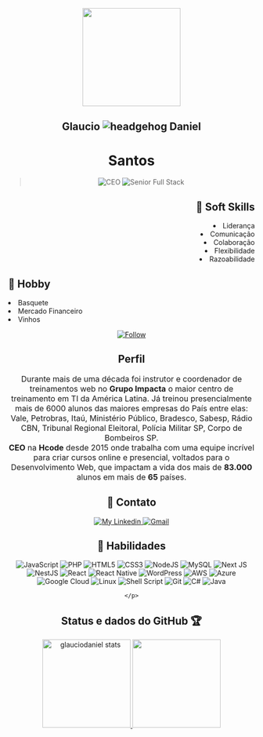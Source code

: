 <div align="center">
  <img align="center" src="https://user-images.githubusercontent.com/85960784/122116051-83ffd900-cdfb-11eb-969f-b419d5ddf521.png" style="width:200px; height:200px; border: 50px; max-width:100%;">
  <h2>Glaucio <img alt="headgehog" src="https://user-images.githubusercontent.com/61317250/118311580-7ab2e200-b4c6-11eb-98f5-0495e8e5a7cc.gif"> Daniel</h2>
  <h1> Santos</h1>
<blockquote><img alt="CEO" src="https://img.shields.io/badge/-CEO%20em%20Hcode-6633cc?style=flat-square&amp;logoColor=white&amp;color=555555"> <img alt="Senior Full Stack" src="https://img.shields.io/badge/-Senior%20Full%20Stack-6633cc?style=flat-square&amp;logo=Polymer-Project&amp;logoColor=white&amp;color=555555"></blockquote>
  
<div align="right">
  <h2>🎯 Soft Skills</h2>
    <li>Liderança</li>
    <li>Comunicação</li>
    <li>Colaboração</li>
    <li>Flexibilidade</li>
    <li>Razoabilidade</li>
</div>
 <div align="left">
  <h2>🏀 Hobby</h2>
    <li>Basquete</li>
    <li>Mercado Financeiro</li>
    <li>Vinhos</li>
</div>
</div>
<p align="center">
    <div align="center">
        <a href="https://github.com/glauciodaniel?tab=followers">
            <img align="center" alt="Follow" src="https://img.shields.io/github/followers/glauciodaniel?style=flat-square&amp;logo=github&amp;label=Followers&amp;color=9e7d57">
        </a>
    </div>
</p>

<div align="center">
    <h2>Perfil</h2>
    <p style="font-size: 16px;">
    Durante mais de uma década foi instrutor e coordenador de treinamentos web no <b>Grupo Impacta</b> o maior centro de treinamento em TI da América Latina. Já treinou presencialmente mais de 6000 alunos das maiores empresas do País entre elas: Vale, Petrobras, Itaú, Ministério Público, Bradesco, Sabesp, Rádio CBN, Tribunal Regional Eleitoral, Polícia Militar SP, Corpo de Bombeiros SP.<br><b>CEO</b> na <b>Hcode</b> desde 2015 onde trabalha com uma equipe incrível para criar cursos online e presencial, voltados para o Desenvolvimento Web, que impactam a vida dos mais de <b>83.000</b> alunos em mais de <b>65</b> países.
    </p>
</div>

<div align="center">
    <h2>📡 Contato</h2>
</div>
<p align="center">
    </a>
    <a href="https://www.linkedin.com/in/glauciodaniel/">
        <img alt="My Linkedin" src="https://img.shields.io/static/v1?style=flat-square&logo=linkedin&label=Linkedin&message=glauciodaniel&color=FF7704">
    </a>
    <a href="mailto:glauciodaniel@gmail.com">
        <img alt="Gmail" src="https://img.shields.io/static/v1?style=flat-square&logo=gmail&label=Gmail&message=glauciodaniel@gmail.com&color=FF7704">
    </a>
</p>

<div align="center">
    <h2>📑 Habilidades</h2>
    <p align="center">
      <img alt="JavaScript" src="https://img.shields.io/badge/javascript-%23323330.svg?style=for-the-badge&logo=javascript&logoColor=%23F7DF1E"/>
      <img alt="PHP" src="https://img.shields.io/badge/php-%23777BB4.svg?style=for-the-badge&logo=php&logoColor=white"/>
      <img alt="HTML5" src="https://img.shields.io/badge/html5-%23E34F26.svg?style=for-the-badge&logo=html5&logoColor=white"/>
      <img alt="CSS3" src="https://img.shields.io/badge/css3-%231572B6.svg?style=for-the-badge&logo=css3&logoColor=white"/>
      <img alt="NodeJS" src="https://img.shields.io/badge/node.js-%2343853D.svg?style=for-the-badge&logo=node-dot-js&logoColor=white"/>
      <img alt="MySQL" src="https://img.shields.io/badge/mysql-%2300f.svg?style=for-the-badge&logo=mysql&logoColor=white"/>
      <img alt="Next JS" src="https://img.shields.io/badge/nextjs-%23000000.svg?style=for-the-badge&logo=next.js&logoColor=white"/>
      <img alt="NestJS" src="https://img.shields.io/badge/nestjs-%23E0234E.svg?style=for-the-badge&logo=nestjs&logoColor=white" />
      <img alt="React" src="https://img.shields.io/badge/react-%2320232a.svg?style=for-the-badge&logo=react&logoColor=%2361DAFB"/>
      <img alt="React Native" src="https://img.shields.io/badge/react_native-%2320232a.svg?style=for-the-badge&logo=react&logoColor=%2361DAFB"/>
      <img alt="WordPress" src="https://img.shields.io/badge/WordPress-%23117AC9.svg?style=for-the-badge&logo=WordPress&logoColor=white"/>
      <img alt="AWS" src="https://img.shields.io/badge/AWS-%23FF9900.svg?style=for-the-badge&logo=amazon-aws&logoColor=white"/>
      <img alt="Azure" src="https://img.shields.io/badge/azure-%230072C6.svg?style=for-the-badge&logo=azure-devops&logoColor=white"/>
      <img alt="Google Cloud" src="https://img.shields.io/badge/GoogleCloud-%234285F4.svg?style=for-the-badge&logo=google-cloud&logoColor=white"/>
      <img alt="Linux" src="https://img.shields.io/badge/Linux-FCC624?style=for-the-badge&logo=linux&logoColor=black">
      <img alt="Shell Script" src="https://img.shields.io/badge/shell_script-%23121011.svg?style=for-the-badge&logo=gnu-bash&logoColor=white"/>
      <img alt="Git" src="https://img.shields.io/badge/git-%23F05033.svg?style=for-the-badge&logo=git&logoColor=white"/>
      <img alt="C#" src="https://img.shields.io/badge/c%23-%23239120.svg?style=for-the-badge&logo=c-sharp&logoColor=white"/>
      <img alt="Java" src="https://img.shields.io/badge/java-%23ED8B00.svg?style=for-the-badge&logo=java&logoColor=white"/>
      
    </p>
</div>

<div align="center">
    <h2>Status e dados do GitHub 🏆</h2>
</div>

<p align="center">
  <a href="https://github.com/guilhermedsribeiro/">
    <img height="180em" alt="glauciodaniel stats" src="https://github-readme-stats.vercel.app/api?username=glauciodaniel&show_icons=true&bg_color=DEG,555555,9e7d57&theme=react" style="max-width:100%;">
    <img height="180em" src="https://github-readme-stats.vercel.app/api/top-langs/?username=glauciodaniel&layout=compact&theme=react&line_height=27&bg_color=DEG,555555,9e7d57" style="max-width:100%;">
  </a>
</p>
